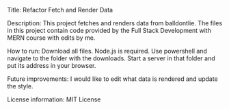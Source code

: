 Title: Refactor Fetch and Render Data

Description: This project fetches and renders data from balldontlie. The files in this project contain code provided by the Full Stack Development with MERN course with edits by me.

How to run: Download all files. Node.js is required. Use powershell and navigate to the folder with the downloads. Start a server in that folder and put its address in your browser.

Future improvements: I would like to edit what data is rendered and update the style.

License information: MIT License
